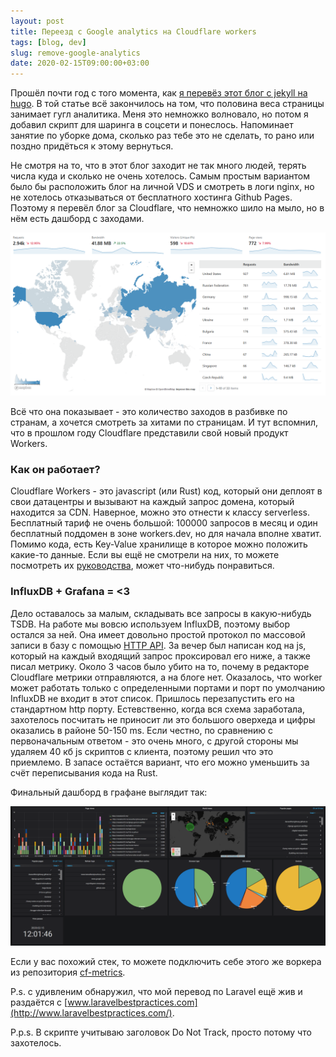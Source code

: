 ```yaml
---
layout: post
title: Переезд с Google analytics на Cloudflare workers
tags: [blog, dev]
slug: remove-google-analytics
date: 2020-02-15T09:00:00+03:00
---
```


Прошёл почти год с того момента, как [я перевёз этот блог с jekyll на hugo](/migrating-to-hugo/). В той статье всё закончилось на том, что половина веса страницы занимает гугл аналитика. Меня это немножко волновало, но потом я добавил скрипт для шаринга в соцсети и понеслось. Напоминает занятие по уборке дома, сколько раз тебе это не сделать, то рано или поздно придёться к этому вернуться.

Не смотря на то, что в этот блог заходит не так много людей, терять числа куда и сколько не очень хотелось. Самым простым вариантом было бы расположить блог на личной VDS и смотреть в логи nginx, но не хотелось отказываться от бесплатного хостинга Github Pages.
Поэтому я перевёл блог за Cloudflare, что немножко шило на мыло, но в нём есть дашборд с заходами.

![Cloudflare analytics](/images/cloudflare-analytics.png)

Всё что она показывает - это количество заходов в разбивке по странам, а хочется смотреть за хитами по страницам. И тут вспомнил, что в прошлом году Cloudflare представили свой новый продукт Workers.

### Как он работает?

Cloudflare Workers - это javascript (или Rust) код, который они деплоят в свои датацентры и вызывают на каждый запрос домена, который находится за CDN. Наверное, можно это отнести к классу serverless. Бесплатный тариф не очень большой: 100000 запросов в месяц и один бесплатный поддомен в зоне workers.dev, но для начала вполне хватит. Помимо кода, есть Key-Value хранилище в которое можно положить какие-то данные.
Если вы ещё не смотрели на них, то можете посмотреть их [руководства](https://developers.cloudflare.com/workers/tutorials/build-a-todo-list/), может что-нибудь понравиться.

### InfluxDB + Grafana = <3

Дело оставалось за малым, складывать все запросы в какую-нибудь TSDB. На работе мы вовсю используем InfluxDB, поэтому выбор остался за ней. Она имеет довольно простой протокол по массовой записи в базу с помощью [HTTP API](https://docs.influxdata.com/influxdb/v1.7/tools/api/#examples-6). За вечер был написан код на js, который на каждый входящий запрос проксировал его ниже, а также писал метрику. Около 3 часов было убито на то, почему в редакторе Cloudflare метрики отправляются, а на блоге нет. Оказалось, что worker может работать только с определенными портами и порт по умолчанию InfluxDB не входит в этот список. Пришлось перезапустить его на стандартном http порту. Естевственно, когда вся схема заработала, захотелось посчитать не приносит ли это большого оверхеда и цифры оказались в районе 50-150 ms. Если честно, по сравнению с первоначальным ответом - это очень много, с другой стороны мы удаляем 40 кб js скриптов с клиента, поэтому решил что это приемлемо. В запасе остаётся вариант, что его можно уменьшить за счёт переписывания кода на Rust.

Финальный дашборд в графане выглядит так:

![Grafana blog](/images/grafana-blog.png)

Если у вас похожий стек, то можете подключить себе этого же воркера из репозитория [cf-metrics](https://github.com/vanadium23/cf-metrics).

P.s. с удивленим обнаружил, что мой перевод по Laravel ещё жив и раздаётся с [www.laravelbestpractices.com](http://www.laravelbestpractices.com/).

P.p.s. В скрипте учитываю заголовок Do Not Track, просто потому что захотелось.
